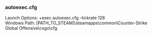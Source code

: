 ### autoexec.cfg
Launch Options: +exec autoexec.cfg -tickrate 128  
Windows Path: [PATH_TO_STEAM]\steamapps\common\Counter-Strike Global Offensive\csgo\cfg  
